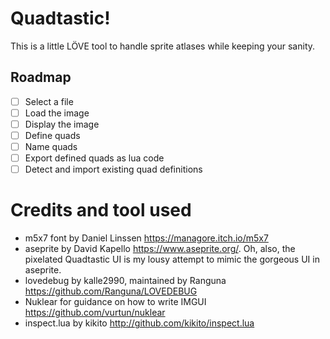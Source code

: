 # Quadtastic!

This is a little LÖVE tool to handle sprite atlases while keeping your sanity.

## Roadmap

 - [ ] Select a file
 - [ ] Load the image
 - [ ] Display the image
 - [ ] Define quads
 - [ ] Name quads
 - [ ] Export defined quads as lua code
 - [ ] Detect and import existing quad definitions

# Credits and tool used

 - m5x7 font by Daniel Linssen https://managore.itch.io/m5x7
 - aseprite by David Kapello https://www.aseprite.org/.
   Oh, also, the pixelated Quadtastic UI is my lousy attempt to mimic the gorgeous UI in aseprite.
 - lovedebug by kalle2990, maintained by Ranguna https://github.com/Ranguna/LOVEDEBUG
 - Nuklear for guidance on how to write IMGUI https://github.com/vurtun/nuklear
 - inspect.lua by kikito http://github.com/kikito/inspect.lua
